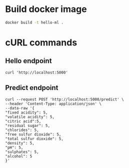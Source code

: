# Build docker image
```bash
docker build -t hello-ml .
```

# cURL commands

## Hello endpoint
```shell
curl 'http://localhost:5000'
```

## Predict endpoint
```shell
curl --request POST 'http://localhost:5000/predict' \
--header 'Content-Type: application/json' \
--data-raw '{
"fixed acidity": 5,
"volatile acidity": 5,
"citric acid":5,
"residual sugar": 5,
"chlorides": 5,
"free sulfur dioxide": 5,
"total sulfur dioxide": 5,
"density": 5,
"pH": 5,
"sulphates": 5,
"alcohol": 5
}'
```

